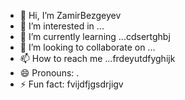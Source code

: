 - 👋 Hi, I’m ZamirBezgeyev
- 👀 I’m interested in ...
- 🌱 I’m currently learning ...cdsertghbj
- 💞️ I’m looking to collaborate on ...
- 📫 How to reach me ...frdeyutdfyghijk
- 😄 Pronouns: .
- ⚡ Fun fact: fvijdfjgsdrjigv
<!---
ZamirBezgeyev/ZamirBezgeyev is a ✨ special ✨ repository because its `README.md` (this file) appears on your GitHub profile.
You can click the Preview link to take a look at your changes.
--->
